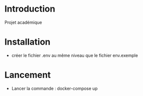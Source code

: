 # Introduction

Projet académique

# Installation

- créer le fichier .env au même niveau que le fichier env.exemple

# Lancement

- Lancer la commande : docker-compose up

